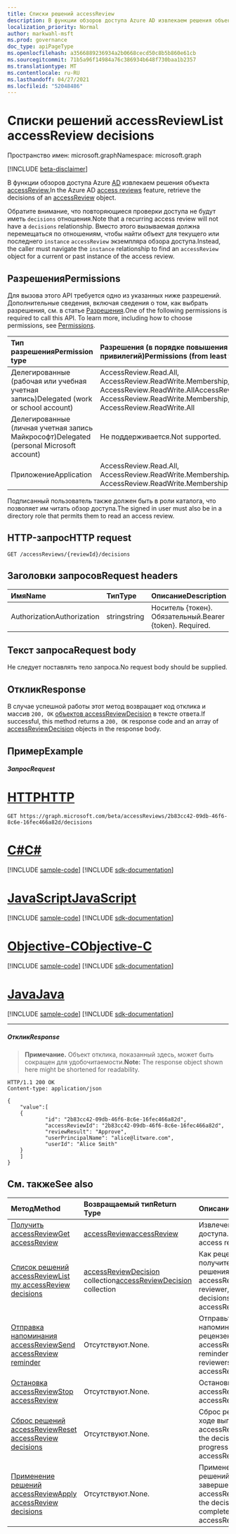 ```yaml
---
title: Списки решений accessReview
description: В функции обзоров доступа Azure AD извлекаем решения объекта accessReview.
localization_priority: Normal
author: markwahl-msft
ms.prod: governance
doc_type: apiPageType
ms.openlocfilehash: a3566889236934a2b0668cecd50c8b5b860e61cb
ms.sourcegitcommit: 71b5a96f14984a76c386934b648f730baa1b2357
ms.translationtype: MT
ms.contentlocale: ru-RU
ms.lasthandoff: 04/27/2021
ms.locfileid: "52048486"
---
```

# <a name="list-accessreview-decisions"></a><span data-ttu-id="f41e2-103">Списки решений accessReview</span><span class="sxs-lookup"><span data-stu-id="f41e2-103">List accessReview decisions</span></span>

<span data-ttu-id="f41e2-104">Пространство имен: microsoft.graph</span><span class="sxs-lookup"><span data-stu-id="f41e2-104">Namespace: microsoft.graph</span></span>

[!INCLUDE [beta-disclaimer](../../includes/beta-disclaimer.md)]

<span data-ttu-id="f41e2-105">В функции обзоров доступа Azure [AD](../resources/accessreviews-root.md) извлекаем решения объекта [accessReview.](../resources/accessreview.md)</span><span class="sxs-lookup"><span data-stu-id="f41e2-105">In the Azure AD [access reviews](../resources/accessreviews-root.md) feature, retrieve the decisions of an [accessReview](../resources/accessreview.md) object.</span></span>

<span data-ttu-id="f41e2-106">Обратите внимание, что повторяющиеся проверки доступа не будут иметь `decisions` отношения.</span><span class="sxs-lookup"><span data-stu-id="f41e2-106">Note that a recurring access review will not have a `decisions` relationship.</span></span>  <span data-ttu-id="f41e2-107">Вместо этого вызываемая должна перемещаться по отношениям, чтобы найти объект для текущего или последнего `instance` `accessReview` экземпляра обзора доступа.</span><span class="sxs-lookup"><span data-stu-id="f41e2-107">Instead, the caller must navigate the `instance` relationship to find an `accessReview` object for a current or past instance of the access review.</span></span>

## <a name="permissions"></a><span data-ttu-id="f41e2-108">Разрешения</span><span class="sxs-lookup"><span data-stu-id="f41e2-108">Permissions</span></span>
<span data-ttu-id="f41e2-p102">Для вызова этого API требуется одно из указанных ниже разрешений. Дополнительные сведения, включая сведения о том, как выбрать разрешения, см. в статье [Разрешения](/graph/permissions-reference).</span><span class="sxs-lookup"><span data-stu-id="f41e2-p102">One of the following permissions is required to call this API. To learn more, including how to choose permissions, see [Permissions](/graph/permissions-reference).</span></span>

|<span data-ttu-id="f41e2-111">Тип разрешения</span><span class="sxs-lookup"><span data-stu-id="f41e2-111">Permission type</span></span>                        | <span data-ttu-id="f41e2-112">Разрешения (в порядке повышения привилегий)</span><span class="sxs-lookup"><span data-stu-id="f41e2-112">Permissions (from least to most privileged)</span></span>              |
|:--------------------------------------|:---------------------------------------------------------|
|<span data-ttu-id="f41e2-113">Делегированные (рабочая или учебная учетная запись)</span><span class="sxs-lookup"><span data-stu-id="f41e2-113">Delegated (work or school account)</span></span>     | <span data-ttu-id="f41e2-114">AccessReview.Read.All, AccessReview.ReadWrite.Membership, AccessReview.ReadWrite.All</span><span class="sxs-lookup"><span data-stu-id="f41e2-114">AccessReview.Read.All, AccessReview.ReadWrite.Membership, AccessReview.ReadWrite.All</span></span>  |
|<span data-ttu-id="f41e2-115">Делегированные (личная учетная запись Майкрософт)</span><span class="sxs-lookup"><span data-stu-id="f41e2-115">Delegated (personal Microsoft account)</span></span> | <span data-ttu-id="f41e2-116">Не поддерживается.</span><span class="sxs-lookup"><span data-stu-id="f41e2-116">Not supported.</span></span> |
|<span data-ttu-id="f41e2-117">Приложение</span><span class="sxs-lookup"><span data-stu-id="f41e2-117">Application</span></span>                            | <span data-ttu-id="f41e2-118">AccessReview.Read.All, AccessReview.ReadWrite.Membership</span><span class="sxs-lookup"><span data-stu-id="f41e2-118">AccessReview.Read.All, AccessReview.ReadWrite.Membership</span></span> |

 <span data-ttu-id="f41e2-119">Подписанный пользователь также должен быть в роли каталога, что позволяет им читать обзор доступа.</span><span class="sxs-lookup"><span data-stu-id="f41e2-119">The signed in user must also be in a directory role that permits them to read an access review.</span></span>

## <a name="http-request"></a><span data-ttu-id="f41e2-120">HTTP-запрос</span><span class="sxs-lookup"><span data-stu-id="f41e2-120">HTTP request</span></span>
<!-- { "blockType": "ignored" } -->
```http
GET /accessReviews/{reviewId}/decisions
```
## <a name="request-headers"></a><span data-ttu-id="f41e2-121">Заголовки запросов</span><span class="sxs-lookup"><span data-stu-id="f41e2-121">Request headers</span></span>
| <span data-ttu-id="f41e2-122">Имя</span><span class="sxs-lookup"><span data-stu-id="f41e2-122">Name</span></span>         | <span data-ttu-id="f41e2-123">Тип</span><span class="sxs-lookup"><span data-stu-id="f41e2-123">Type</span></span>        | <span data-ttu-id="f41e2-124">Описание</span><span class="sxs-lookup"><span data-stu-id="f41e2-124">Description</span></span> |
|:-------------|:------------|:------------|
| <span data-ttu-id="f41e2-125">Authorization</span><span class="sxs-lookup"><span data-stu-id="f41e2-125">Authorization</span></span> | <span data-ttu-id="f41e2-126">string</span><span class="sxs-lookup"><span data-stu-id="f41e2-126">string</span></span> | <span data-ttu-id="f41e2-p103">Носитель \{токен\}. Обязательный.</span><span class="sxs-lookup"><span data-stu-id="f41e2-p103">Bearer \{token\}. Required.</span></span> |

## <a name="request-body"></a><span data-ttu-id="f41e2-129">Текст запроса</span><span class="sxs-lookup"><span data-stu-id="f41e2-129">Request body</span></span>
<span data-ttu-id="f41e2-130">Не следует поставлять тело запроса.</span><span class="sxs-lookup"><span data-stu-id="f41e2-130">No request body should be supplied.</span></span>

## <a name="response"></a><span data-ttu-id="f41e2-131">Отклик</span><span class="sxs-lookup"><span data-stu-id="f41e2-131">Response</span></span>
<span data-ttu-id="f41e2-132">В случае успешной работы этот метод возвращает код отклика и массив `200, OK` [объектов accessReviewDecision](../resources/accessreviewdecision.md) в тексте ответа.</span><span class="sxs-lookup"><span data-stu-id="f41e2-132">If successful, this method returns a `200, OK` response code and an array of [accessReviewDecision](../resources/accessreviewdecision.md) objects in the response body.</span></span>

## <a name="example"></a><span data-ttu-id="f41e2-133">Пример</span><span class="sxs-lookup"><span data-stu-id="f41e2-133">Example</span></span>
##### <a name="request"></a><span data-ttu-id="f41e2-134">Запрос</span><span class="sxs-lookup"><span data-stu-id="f41e2-134">Request</span></span>


# <a name="http"></a>[<span data-ttu-id="f41e2-135">HTTP</span><span class="sxs-lookup"><span data-stu-id="f41e2-135">HTTP</span></span>](#tab/http)
<!-- {
  "blockType": "request",
  "name": "get_accessReview_decisions_1"
}-->
```msgraph-interactive
GET https://graph.microsoft.com/beta/accessReviews/2b83cc42-09db-46f6-8c6e-16fec466a82d/decisions
```
# <a name="c"></a>[<span data-ttu-id="f41e2-136">C#</span><span class="sxs-lookup"><span data-stu-id="f41e2-136">C#</span></span>](#tab/csharp)
[!INCLUDE [sample-code](../includes/snippets/csharp/get-accessreview-decisions-1-csharp-snippets.md)]
[!INCLUDE [sdk-documentation](../includes/snippets/snippets-sdk-documentation-link.md)]

# <a name="javascript"></a>[<span data-ttu-id="f41e2-137">JavaScript</span><span class="sxs-lookup"><span data-stu-id="f41e2-137">JavaScript</span></span>](#tab/javascript)
[!INCLUDE [sample-code](../includes/snippets/javascript/get-accessreview-decisions-1-javascript-snippets.md)]
[!INCLUDE [sdk-documentation](../includes/snippets/snippets-sdk-documentation-link.md)]

# <a name="objective-c"></a>[<span data-ttu-id="f41e2-138">Objective-C</span><span class="sxs-lookup"><span data-stu-id="f41e2-138">Objective-C</span></span>](#tab/objc)
[!INCLUDE [sample-code](../includes/snippets/objc/get-accessreview-decisions-1-objc-snippets.md)]
[!INCLUDE [sdk-documentation](../includes/snippets/snippets-sdk-documentation-link.md)]

# <a name="java"></a>[<span data-ttu-id="f41e2-139">Java</span><span class="sxs-lookup"><span data-stu-id="f41e2-139">Java</span></span>](#tab/java)
[!INCLUDE [sample-code](../includes/snippets/java/get-accessreview-decisions-1-java-snippets.md)]
[!INCLUDE [sdk-documentation](../includes/snippets/snippets-sdk-documentation-link.md)]

---


##### <a name="response"></a><span data-ttu-id="f41e2-140">Отклик</span><span class="sxs-lookup"><span data-stu-id="f41e2-140">Response</span></span>
><span data-ttu-id="f41e2-141">**Примечание.** Объект отклика, показанный здесь, может быть сокращен для удобочитаемости.</span><span class="sxs-lookup"><span data-stu-id="f41e2-141">**Note:** The response object shown here might be shortened for readability.</span></span>
<!-- {
  "blockType": "response",
  "truncated": true,
  "@odata.type": "microsoft.graph.accessReviewDecision",
  "isCollection": "true"
} -->
```http
HTTP/1.1 200 OK
Content-type: application/json

{
    "value":[
    {
            "id": "2b83cc42-09db-46f6-8c6e-16fec466a82d",
            "accessReviewId": "2b83cc42-09db-46f6-8c6e-16fec466a82d",
            "reviewResult": "Approve",
            "userPrincipalName": "alice@litware.com",
            "userId": "Alice Smith"
    }
    ]
}
```

## <a name="see-also"></a><span data-ttu-id="f41e2-142">См. также</span><span class="sxs-lookup"><span data-stu-id="f41e2-142">See also</span></span>

| <span data-ttu-id="f41e2-143">Метод</span><span class="sxs-lookup"><span data-stu-id="f41e2-143">Method</span></span>           | <span data-ttu-id="f41e2-144">Возвращаемый тип</span><span class="sxs-lookup"><span data-stu-id="f41e2-144">Return Type</span></span>    |<span data-ttu-id="f41e2-145">Описание</span><span class="sxs-lookup"><span data-stu-id="f41e2-145">Description</span></span>|
|:---------------|:--------|:----------|
|[<span data-ttu-id="f41e2-146">Получить accessReview</span><span class="sxs-lookup"><span data-stu-id="f41e2-146">Get accessReview</span></span>](accessreview-get.md) |  [<span data-ttu-id="f41e2-147">accessReview</span><span class="sxs-lookup"><span data-stu-id="f41e2-147">accessReview</span></span>](../resources/accessreview.md) |  <span data-ttu-id="f41e2-148">Извлечение обзора доступа.</span><span class="sxs-lookup"><span data-stu-id="f41e2-148">Retrieve an access review.</span></span> |
|[<span data-ttu-id="f41e2-149">Список решений accessReview</span><span class="sxs-lookup"><span data-stu-id="f41e2-149">List my accessReview decisions</span></span>](accessreview-listmydecisions.md) |        <span data-ttu-id="f41e2-150">[accessReviewDecision](../resources/accessreviewdecision.md) collection</span><span class="sxs-lookup"><span data-stu-id="f41e2-150">[accessReviewDecision](../resources/accessreviewdecision.md) collection</span></span>|    <span data-ttu-id="f41e2-151">Как рецензент, получите мои решения accessReview.</span><span class="sxs-lookup"><span data-stu-id="f41e2-151">As a reviewer, get my decisions of an accessReview.</span></span>|
|[<span data-ttu-id="f41e2-152">Отправка напоминания accessReview</span><span class="sxs-lookup"><span data-stu-id="f41e2-152">Send accessReview reminder</span></span>](accessreview-sendreminder.md) |       <span data-ttu-id="f41e2-153">Отсутствуют.</span><span class="sxs-lookup"><span data-stu-id="f41e2-153">None.</span></span>   |   <span data-ttu-id="f41e2-154">Отправьте напоминание рецензентам accessReview.</span><span class="sxs-lookup"><span data-stu-id="f41e2-154">Send a reminder to the reviewers of an accessReview.</span></span> |
|[<span data-ttu-id="f41e2-155">Остановка accessReview</span><span class="sxs-lookup"><span data-stu-id="f41e2-155">Stop accessReview</span></span>](accessreview-stop.md) |        <span data-ttu-id="f41e2-156">Отсутствуют.</span><span class="sxs-lookup"><span data-stu-id="f41e2-156">None.</span></span>   |   <span data-ttu-id="f41e2-157">Остановите accessReview.</span><span class="sxs-lookup"><span data-stu-id="f41e2-157">Stop an accessReview.</span></span> |
|[<span data-ttu-id="f41e2-158">Сброс решений accessReview</span><span class="sxs-lookup"><span data-stu-id="f41e2-158">Reset accessReview decisions</span></span>](accessreview-reset.md) |        <span data-ttu-id="f41e2-159">Отсутствуют.</span><span class="sxs-lookup"><span data-stu-id="f41e2-159">None.</span></span>   |   <span data-ttu-id="f41e2-160">Сброс решений в ходе выполнения accessReview.</span><span class="sxs-lookup"><span data-stu-id="f41e2-160">Reset the decisions in an in-progress accessReview.</span></span>|
|[<span data-ttu-id="f41e2-161">Применение решений accessReview</span><span class="sxs-lookup"><span data-stu-id="f41e2-161">Apply accessReview decisions</span></span>](accessreview-apply.md) |        <span data-ttu-id="f41e2-162">Отсутствуют.</span><span class="sxs-lookup"><span data-stu-id="f41e2-162">None.</span></span>   |   <span data-ttu-id="f41e2-163">Применение решений из завершенного accessReview.</span><span class="sxs-lookup"><span data-stu-id="f41e2-163">Apply the decisions from a completed accessReview.</span></span>|


<!--
{
  "type": "#page.annotation",
  "description": "Get accessReview decisions",
  "keywords": "",
  "section": "documentation",
  "tocPath": "",
  "suppressions": [
  ]
}
-->


